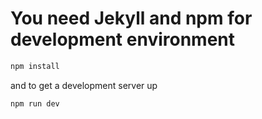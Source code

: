 # You need Jekyll and npm for development environment
```bash
npm install
```
and to get a development server up
```bash
npm run dev
```
